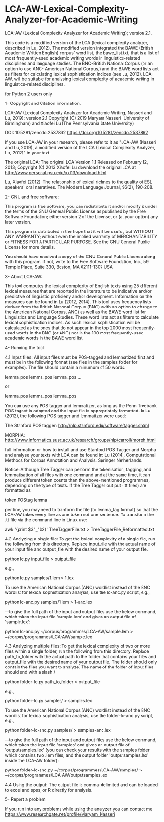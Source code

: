 # LCA-AW-Lexical-Complexity-Analyzer-for-Academic-Writing
LCA-AW (Lexical Complexity Analyzer for Academic Writing); version 2.1. 

This code is a modified version of the LCA (lexical complexity analyzer, described in Lu, 2012). The modified version integrated the BAWE (British Academic Written English) corpus' word list, the bawe_list.txt, that is a list of most frequently-used academic writing words in linguistics-related disciplines and language studies. The BNC-British National Corpus (or an option to use ANC- American National Corpus,) and the BAWE word lists act as filters for calculating lexical sophistication indices (see Lu, 2012). LCA-AW, will be suitable for analysing lexical complexity of academic writing in linguistics-related disciplines.

for Python 2 users only


1- Copyright and Citation information:

LCA-AW (Lexical Complexity Analyzer for Academic Writing, Nasseri and Lu, 2019); version 2.1
Copyright (C) 2019 Maryam Nasseri (University of Birmingham) and Xiaofei Lu (The Pennsylvania State University) 

DOI: 10.5281/zenodo.2537862
https://doi.org/10.5281/zenodo.2537862

If you use LCA-AW in your research, please refer to it as "LCA-AW (Nasseri and Lu, 2019), 
a modified version of the LCA (Lexical Complexity Analyzer, Lu, 2012)" in your text.

The original LCA:
The original LCA Version 1.1 Released on February 12, 2013; Copyright (C) 2013 Xiaofei Lu
download the original LCA at http://www.personal.psu.edu/xxl13/download.html

Lu, Xiaofei (2012). The relationship of lexical richnes to the quality 
of ESL speakers' oral narratives. The Modern Language Journal, 96(2), 190-208. 


2- GNU and free software:
 
This program is free software; you can redistribute it and/or modify it under 
the terms of the GNU General Public License as published by the Free Software 
Foundation; either version 2 of the License, or (at your option) any later 
version.

This program is distributed in the hope that it will be useful, but WITHOUT 
ANY WARRANTY; without even the implied warranty of MERCHANTABILITY or FITNESS 
FOR A PARTICULAR PURPOSE. See the GNU General Public License for more 
details.

You should have received a copy of the GNU General Public License along with 
this program; if not, write to the Free Software Foundation, Inc., 59 Temple 
Place, Suite 330, Boston, MA  02111-1307  USA

        


3- About LCA-AW:

This tool computes the lexical complexity of English texts using 25 different 
lexical measures that are reported in the literature to be indicative and/or 
predictive of linguistic proficieny and/or development. 
Information on the measures can be found in Lu (2012, 2014). 
This tool uses frequency lists derived from the British National Corpus (BNC)
(with an option to change to the American National Corpus, ANC) as well as the BAWE word list
for Linguistics and Language Studies. These word lists act as filters to calculate lexical sophistication 
indices. As such, lexical sophistication will be calculated as the ones that do not appear 
in the top 2000 most frequently-used words in the BNC 
(or ANC) nor in the 100 most frequently-used academic words in the BAWE word list.


4- Running the tool

4.1 Input files: All input files must be POS-tagged and lemmatized first and 
must be in the following format (see files in the samples folder for 
examples). The file should contain a minumum of 50 words. 

lemma_pos lemma_pos lemma_pos ...

or 

lemma_pos
lemma_pos
lemma_pos

You can use any POS tagger and lemmatizer, as long as the Penn Treebank POS 
tagset is adopted and the input file is appropriately formatted. In Lu 
(2012), the following POS tagger and lemmaitzer were used:

The Stanford POS tagger: 
http://nlp.stanford.edu/software/tagger.shtml

MORPHA: 
http://www.informatics.susx.ac.uk/research/groups/nlp/carroll/morph.html

full information on how to install and use Stanford POS Tagger and Morpha and analyse your texts with LCA can be found in:
Lu (2014), Computational Methods for Corpus Annotation and Analysis, Springer Netherlands.

Notice: Although Tree Tagger can perform the tokenisation, tagging, and lemmatisation of all files with one command and at the same time, it can produce different token counts than the above-mentioned programmes, depending on the type of texts. If the Tree Tagger out put (.tt files) are formatted as

token	POStag	lemma

per line, you may need to tranform the file (to lemma_tag format) so that the LCA-AW takes every line as one token not one sentence. To transform the .tt file via the command line in Linux use:

awk '{print $3"_"$2}' TreeTaggerFile.txt > TreeTaggerFile_Reformatted.txt



4.2 Analyzing a single file: To get the lexical complexity of a single file, 
run the following from this directory. Replace input_file with the actual 
name of your input file and output_file with the desired name of your output 
file.

python lc.py input_file > output_file

e.g.,

python lc.py samples/1.lem > 1.lex

To use the American National Corpus (ANC) wordlist instead of the BNC wordlist
for lexical sophistication analysis, use the lc-anc.py script, e.g.,

python lc-anc.py samples/1.lem > 1-anc.lex

--to give the full path of the input and output files use the below command, which takes the input file 'sample.lem' and gives an output file of 'sample.lex':

python lc-anc.py ~/corpus/programmes/LCA-AW/sample.lem > ~/corpus/programmes/LCA-AW/sample.lex

4.3 Analyzing multiple files: To get the lexical complexity of two or more 
files within a single folder, run the following from this directory. Replace 
path_to_folder with the actual path to the folder that contains your files 
and output_file with the desired name of your output file. The folder should 
only contain the files you want to analyze. The name of the folder of input files should end with a slash /

python folder-lc.py path_to_folder > output_file

e.g.,

python folder-lc.py samples/ > samples.lex

To use the American National Corpus (ANC) wordlist instead of the BNC wordlist
for lexical sophistication analysis, use the folder-lc-anc.py script, e.g.,

python folder-lc-anc.py samples/ > samples-anc.lex

--to give the full path of the input and output files use the below command, which takes the input file 'samples' and gives an output file of 'outputsamples.lex' (you can check your results with the samples folder which contains two .lem files, and the output folder 'outputsamples.lex' inside the LCA-AW folder):

python folder-lc-anc.py ~/corpus/programmes/LCA-AW/samples/ > ~/corpus/programmes/LCA-AW/outputsamples.lex


4.4 Using the output: The output file is comma-delimited and can be loaded to 
excel and spss, or R directly for analysis.

5- Report a problem

If you run into any problems while using the analyzer you can contact me https://www.researchgate.net/profile/Maryam_Nasseri
